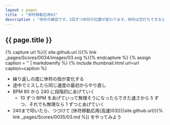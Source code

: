 ```yaml
---
layout : pages
title  : "休符移動応用03"
description : "休符の練習です。1回ずつ休符の位置が変わります。休符は空打ちできると速くてもリズムを正確に捉えることができるかと思います。"
---
```


## {{ page.title }}

{% capture url %}{{ site.github.url }}{% link _pages/Scores/0034/images/03.svg %}{% endcapture %}
{% assign caption = '' | markdownify %}
{% include thumbnail.html url=url caption=caption %}

* 繰り返しの度に休符の指が変化する
* 途中でミスしたら同じ速度の最初からやり直し
* BPM 80 から 240 に段階的にあげていく
  * 10 ずつ BPM をあげていって無理そうになったらできた速さから 5 ずつ、それでも無理なら 1 ずつとあげていく
* 240まで叩いたら、つづけて [休符移動応用(高速)03]({{site.github.url}}{% link _pages/Scores/0035/03.md %}) をやってみよう
